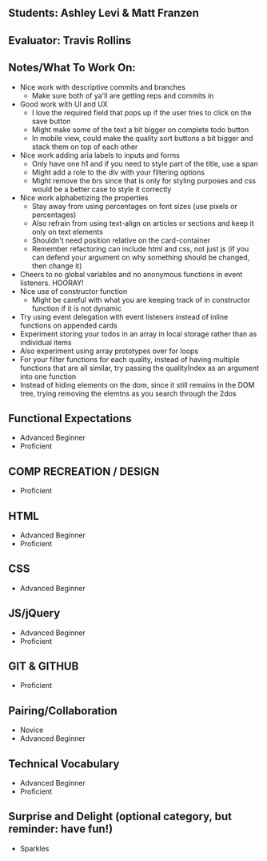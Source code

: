 ## Students: Ashley Levi & Matt Franzen
## Evaluator: Travis Rollins
## Notes/What To Work On:
* Nice work with descriptive commits and branches
  * Make sure both of ya'll are getting reps and commits in
* Good work with UI and UX
  * I love the required field that pops up if the user tries to click on the save button
  * Might make some of the text a bit bigger on complete todo button
  * In mobile view, could make the quality sort buttons a bit bigger and stack them on top of each other
* Nice work adding aria labels to inputs and forms
  * Only have one h1 and if you need to style part of the title, use a span
  * Might add a role to the div with your filtering options
  * Might remove the brs since that is only for styling purposes and css would be a better case to style it correctly
* Nice work alphabetizing the properties
  * Stay away from using percentages on font sizes (use pixels or percentages)
  * Also refrain from using text-align on articles or sections and keep it only on text elements
  * Shouldn't need position relative on the card-container
  * Remember refactoring can include html and css, not just js (if you can defend your argument on why something should be changed, then change it)
* Cheers to no global variables and no anonymous functions in event listeners.  HOORAY!
* Nice use of constructor function
  * Might be careful with what you are keeping track of in constructor function if it is not dynamic
* Try using event delegation with event listeners instead of inline functions on appended cards
* Experiment storing your todos in an array in local storage rather than as individual items
* Also experiment using array prototypes over for loops
* For your filter functions for each quality, instead of having multiple functions that are all similar, try passing the qualityIndex as an argument into one function
* Instead of hiding elements on the dom, since it still remains in the DOM tree, trying removing the elemtns as you search through the 2dos


## Functional Expectations

* Advanced Beginner  
* Proficient  

## COMP RECREATION / DESIGN

* Proficient  

## HTML 

* Advanced Beginner  
* Proficient  


## CSS

* Advanced Beginner  


## JS/jQuery

* Advanced Beginner  
* Proficient  


## GIT & GITHUB

* Proficient  


## Pairing/Collaboration

* Novice  
* Advanced Beginner  


## Technical Vocabulary

* Advanced Beginner
* Proficient


## Surprise and Delight (optional category, but reminder: have fun!)

* Sparkles  

